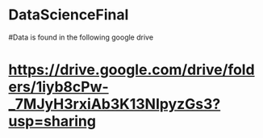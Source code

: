 # DataScienceFinal
#Data is found in the following google drive
# https://drive.google.com/drive/folders/1iyb8cPw-_7MJyH3rxiAb3K13NIpyzGs3?usp=sharing
